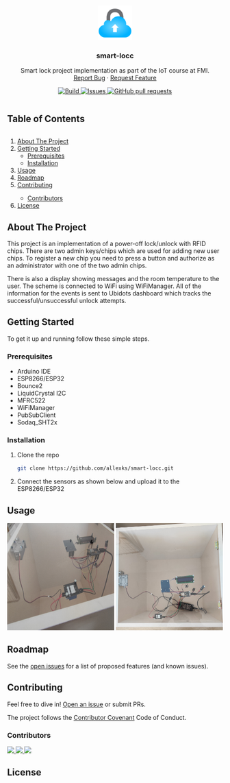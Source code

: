 <!-- PROJECT LOGO -->
<br />
<p align="center">
  <a href="https://github.com/github_username/repo_name">
    <img src="images/logo.png" alt="Logo" width="80" height="80">
  </a>

  <h3 align="center">smart-locc</h3>
  <p align="center">
    Smart lock project implementation as part of the IoT course at FMI.
    <br />
    <a href="https://github.com/allexks/smart-locc/issues">Report Bug</a>
    ·
    <a href="https://github.com/allexks/smart-locc/issues">Request Feature</a>
  </p>
</p>
<!-- BADGES -->

<p align="center">
    <a href="https://github.com/allexks/smart-locc/actions">
        <img alt="Build" src="https://github.com/allexks/smart-locc/actions/workflows/Build.yml/badge.svg" />
    </a>
    <a href="https://github.com/allexks/smart-locc/issues">
        <img alt="Issues" src="https://img.shields.io/github/issues/allexks/smart-locc?color=0088ff" />
    </a>
    <a href="https://github.com/allexks/smart-locc/pulls">
        <img alt="GitHub pull requests" src="https://img.shields.io/github/issues-pr/allexks/smart-locc?color=0088ff" />
    </a>
</p>

<!-- TABLE OF CONTENTS -->
<summary>
    <h2 style="display: inline-block">Table of Contents</h2>
</summary>
<ol>
    <li>
        <a href="#about-the-project">About The Project</a>
    </li>
    <li>
        <a href="#getting-started">Getting Started</a>
        <ul>
            <li><a href="#prerequisites">Prerequisites</a></li>
            <li><a href="#installation">Installation</a></li>
        </ul>
    </li>
    <li><a href="#usage">Usage</a></li>
    <li><a href="#roadmap">Roadmap</a></li>
    <li><a href="#contributing">Contributing</a></li>
    <ul>
        <li><a href="#contribors">Contributors</a></li>
    </ul>
    <li><a href="#license">License</a></li>
</ol>

<!-- ABOUT THE PROJECT -->

## About The Project

This project is an implementation of a power-off lock/unlock with RFID chips.
There are two admin keys/chips which are used for adding new user chips.
To register a new chip you need to press a button and authorize as an administrator with one of the two admin chips.

There is also a display showing messages and the room temperature to the user.
The scheme is connected to WiFi using WiFiManager.
All of the information for the events is sent to Ubidots dashboard which tracks the successful/unsuccessful unlock attempts.

<!-- GETTING STARTED -->

## Getting Started

To get it up and running follow these simple steps.

### Prerequisites

- Arduino IDE
- ESP8266/ESP32
- Bounce2
- LiquidCrystal I2C
- MFRC522
- WiFiManager
- PubSubClient
- Sodaq_SHT2x

### Installation

1. Clone the repo
   ```sh
   git clone https://github.com/allexks/smart-locc.git
   ```
2. Connect the sensors as shown below and upload it to the ESP8266/ESP32

<!-- USAGE -->

## Usage

<img src="images/lock1.jpg" alt="Lock" width="250" height="250">
<img src="images/lock2.jpg" alt="Lock" width="250" height="250">

<!-- ROADMAP -->

## Roadmap

See the [open issues](https://github.com/github_username/repo_name/issues) for a list of proposed features (and known issues).

## Contributing

Feel free to dive in! [Open an issue](https://github.com/allexks/smart-locc/issues/new) or submit PRs.

The project follows the [Contributor Covenant](http://contributor-covenant.org/version/1/3/0/) Code of Conduct.

### Contributors

<a href="https://github.com/allexks">
  <img src="https://avatars.githubusercontent.com/u/8430129?size=50">
</a>
<a href="https://github.com/ihristova11">
  <img src="https://avatars.githubusercontent.com/u/12248267?size=50">
</a>
<a href="https://github.com/zotakk4o">
  <img src="https://avatars.githubusercontent.com/u/19412969?size=50">
</a>

## License
